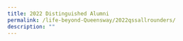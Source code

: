 ```yaml
---
title: 2022 Distinguished Alumni
permalink: /life-beyond-Queensway/2022qssallrounders/
description: ""
---
```


